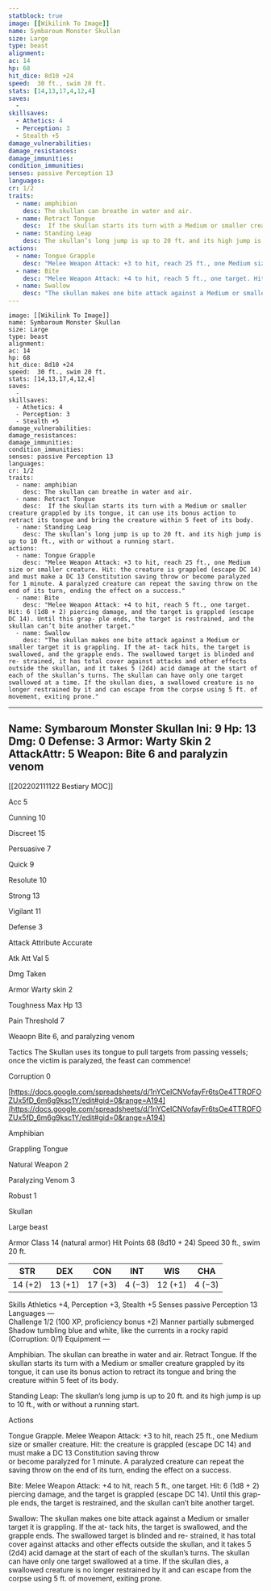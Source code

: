 ```yaml
---
statblock: true
image: [[Wikilink To Image]]
name: Symbaroum Monster Skullan
size: Large
type: beast
alignment: 
ac: 14
hp: 68
hit_dice: 8d10 +24
speed:  30 ft., swim 20 ft.
stats: [14,13,17,4,12,4]
saves:
  -
skillsaves:
  - Athetics: 4
  - Perception: 3
  - Stealth +5
damage_vulnerabilities: 
damage_resistances: 
damage_immunities: 
condition_immunities: 
senses: passive Perception 13  
languages: 
cr: 1/2
traits:
  - name: amphibian
    desc: The skullan can breathe in water and air. 
  - name: Retract Tongue
    desc:  If the skullan starts its turn with a Medium or smaller creature grappled by its tongue, it can use its bonus action to retract its tongue and bring the creature within 5 feet of its body.
  - name: Standing Leap
    desc: The skullan’s long jump is up to 20 ft. and its high jump is up to 10 ft., with or without a running start.
actions:
  - name: Tongue Grapple
    desc: "Melee Weapon Attack: +3 to hit, reach 25 ft., one Medium size or smaller creature. Hit: the creature is grappled (escape DC 14) and must make a DC 13 Constitution saving throw or become paralyzed for 1 minute. A paralyzed creature can repeat the saving throw on the end of its turn, ending the effect on a success."
  - name: Bite
    desc: "Melee Weapon Attack: +4 to hit, reach 5 ft., one target. Hit: 6 (1d8 + 2) piercing damage, and the target is grappled (escape DC 14). Until this grap- ple ends, the target is restrained, and the skullan can’t bite another target."
  - name: Swallow
    desc: "The skullan makes one bite attack against a Medium or smaller target it is grappling. If the at- tack hits, the target is swallowed, and the grapple ends. The swallowed target is blinded and re- strained, it has total cover against attacks and other effects outside the skullan, and it takes 5 (2d4) acid damage at the start of each of the skullan’s turns. The skullan can have only one target swallowed at a time. If the skullan dies, a swallowed creature is no longer restrained by it and can escape from the corpse using 5 ft. of movement, exiting prone."
---
```

```statblock
image: [[Wikilink To Image]]
name: Symbaroum Monster Skullan
size: Large
type: beast
alignment: 
ac: 14
hp: 68
hit_dice: 8d10 +24
speed:  30 ft., swim 20 ft.
stats: [14,13,17,4,12,4]
saves:
  -
skillsaves:
  - Athetics: 4
  - Perception: 3
  - Stealth +5
damage_vulnerabilities: 
damage_resistances: 
damage_immunities: 
condition_immunities: 
senses: passive Perception 13  
languages: 
cr: 1/2
traits:
  - name: amphibian
    desc: The skullan can breathe in water and air. 
  - name: Retract Tongue
    desc:  If the skullan starts its turn with a Medium or smaller creature grappled by its tongue, it can use its bonus action to retract its tongue and bring the creature within 5 feet of its body.
  - name: Standing Leap
    desc: The skullan’s long jump is up to 20 ft. and its high jump is up to 10 ft., with or without a running start.
actions:
  - name: Tongue Grapple
    desc: "Melee Weapon Attack: +3 to hit, reach 25 ft., one Medium size or smaller creature. Hit: the creature is grappled (escape DC 14) and must make a DC 13 Constitution saving throw or become paralyzed for 1 minute. A paralyzed creature can repeat the saving throw on the end of its turn, ending the effect on a success."
  - name: Bite
    desc: "Melee Weapon Attack: +4 to hit, reach 5 ft., one target. Hit: 6 (1d8 + 2) piercing damage, and the target is grappled (escape DC 14). Until this grap- ple ends, the target is restrained, and the skullan can’t bite another target."
  - name: Swallow
    desc: "The skullan makes one bite attack against a Medium or smaller target it is grappling. If the at- tack hits, the target is swallowed, and the grapple ends. The swallowed target is blinded and re- strained, it has total cover against attacks and other effects outside the skullan, and it takes 5 (2d4) acid damage at the start of each of the skullan’s turns. The skullan can have only one target swallowed at a time. If the skullan dies, a swallowed creature is no longer restrained by it and can escape from the corpse using 5 ft. of movement, exiting prone."
```
---
Name: Symbaroum Monster Skullan
Ini: 9
Hp: 13
Dmg: 0
Defense: 3
Armor: Warty Skin 2
AttackAttr: 5
Weapon: Bite 6 and paralyzin venom
---
[[202202111122 Bestiary MOC]]

Acc 5

Cunning 10

Discreet 15

Persuasive 7

Quick 9

Resolute 10

Strong 13

Vigilant 11

Defense 3

Attack Attribute Accurate

Atk Att Val 5

Dmg Taken

Armor Warty skin 2

Toughness Max Hp 13

Pain Threshold 7

Weaopn Bite 6, and paralyzing venom

Tactics The Skullan uses its tongue to pull targets from passing vessels; once the victim is paralyzed, the feast can commence!

Corruption 0

[https://docs.google.com/spreadsheets/d/1nYCeICNVofayFr6tsOe4TTROFOZUx5fD_6m6g9ksc1Y/edit#gid=0&range=A194](https://docs.google.com/spreadsheets/d/1nYCeICNVofayFr6tsOe4TTROFOZUx5fD_6m6g9ksc1Y/edit#gid=0&range=A194)

Amphibian

Grappling Tongue

Natural Weapon 2

Paralyzing Venom 3

Robust 1








 

Skullan

Large beast

Armor Class 14 (natural armor) 
Hit Points 68 (8d10 + 24) 
Speed 30 ft., swim 20 ft.

| STR     | DEX     | CON     | INT    | WIS     | CHA    |
| ------- | ------- | ------- | ------ | ------- | ------ |
| 14 (+2) | 13 (+1) | 17 (+3) | 4 (−3) | 12 (+1) | 4 (−3) |


Skills Athletics +4, Perception +3, Stealth +5 Senses passive Perception 13  
Languages —  
Challenge 1/2 (100 XP, proficiency bonus +2) Manner partially submerged
Shadow tumbling blue and white, like the currents in a rocky rapid (Corruption: 0/1)
Equipment —


Amphibian. The skullan can breathe in water and air. 
Retract Tongue. If the skullan starts its turn with a Medium or smaller creature grappled by its tongue, it can use its bonus action to retract its tongue and bring the creature within 5 feet of its body.

Standing Leap: The skullan’s long jump is up to 20 ft. and its high jump is up to 10 ft., with or without a running start.

Actions

Tongue Grapple. Melee Weapon Attack: +3 to hit, reach 25 ft., one Medium size or smaller creature. Hit: the creature is grappled (escape DC 14) and must make a DC 13 Constitution saving throw  
or become paralyzed for 1 minute. A paralyzed creature can repeat the saving throw on the end of its turn, ending the effect on a success.

Bite: Melee Weapon Attack: +4 to hit, reach 5 ft., one target. Hit: 6 (1d8 + 2) piercing damage, and the target is grappled (escape DC 14). Until this grap- ple ends, the target is restrained, and the skullan can’t bite another target.

Swallow: The skullan makes one bite attack against a Medium or smaller target it is grappling. If the at- tack hits, the target is swallowed, and the grapple ends. The swallowed target is blinded and re- strained, it has total cover against attacks and other effects outside the skullan, and it takes 5 (2d4) acid damage at the start of each of the skullan’s turns. The skullan can have only one target swallowed at a time. If the skullan dies, a swallowed creature is no longer restrained by it and can escape from the corpse using 5 ft. of movement, exiting prone.




